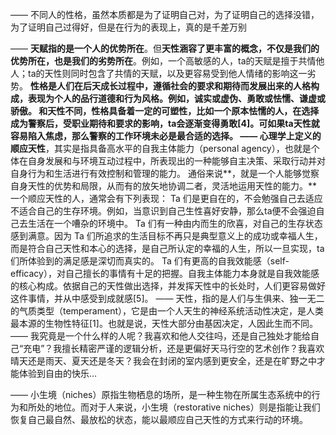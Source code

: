 ——
不同人的性格，虽然本质都是为了证明自己对，为了证明自己的选择没错，为了证明自己过得好，但是在行为的表现上，真的是千差万别

——
**天赋指的是一个人的优势所在**。但**天性涵容了更丰富的概念，不仅是我们的优势所在，也是我们的劣势所在**。例如，一个高敏感的人，ta的天赋是擅于共情他人；ta的天性则同时包含了共情的天赋，以及更容易受到他人情绪的影响这一劣势。
**性格是人们在后天成长过程中，遵循社会的要求和期待而发展出来的人格构成，表现为个人的品行道德和行为风格。**例如，诚实或虚伪、勇敢或怯懦、谦虚或骄傲。
和天性不同，**性格具备着一定的可塑性**，比如一个原本怯懦的人，在选择成为警察后，受职业期待和要求的影响，ta会逐渐变得勇敢[4]。可如果ta天性就容易陷入焦虑，那么警察的工作环境未必是最合适的选择。
——
心理学上定义的**顺应天性**，其实是指具备高水平的自我主体能力（personal agency），也就是个体在自身发展和与环境互动过程中，所表现出的一种能够自主决策、采取行动并对自身行为和生活进行有效控制和管理的能力。
通俗来说**，就是一个人能够觉察自身天性的优势和局限，从而有的放矢地协调二者，灵活地运用天性的能力。**
一个顺应天性的人，通常会有下列表现： 
Ta 们是更自在的，不会勉强自己去适应不适合自己的生存环境。例如，当意识到自己生性喜好安静，那么ta便不会强迫自己去生活在一个嘈杂的环境中。
Ta 们有一种由内而生的欣喜，对自己的生存状态感到满意。因为 Ta 们所追求的生活目标不再只是典型意义上的成功或幸福人生，而是符合自己天性和本心的选择，是自己所认定的幸福的人生，所以一旦实现，ta们所体验到的满足感是深切而真实的。
Ta 们有更高的自我效能感（self-efficacy），对自己擅长的事情有十足的把握。自我主体能力本身就是自我效能感的核心构成。依据自己的天性做出选择，并发挥天性中的长处时，人们更容易做好这件事情，并从中感受到成就感[5]。
——
天性，指的是人们与生俱来、独一无二的气质类型（temperament），它是由一个人天生的神经系统活动性决定，是人类最本源的生物性特征[1]。也就是说，天性大部分由基因决定，人因此生而不同。
——
我究竟是一个什么样的人呢？我喜欢和他人交往吗，还是自己独处才能给自己“充电”？我擅长精密严谨的逻辑分析，还是更偏好天马行空的艺术创作？我喜欢晴天还是雨天、夏天还是冬天？我会在封闭的室内感到更安全，还是在旷野之中才能体验到自由的快乐…

——
小生境（niches）原指生物栖息的场所，是一种生物在所属生态系统中的行为和所处的地位。而对于人来说，小生境（restorative niches）则是指能让我们恢复自己最自然、最放松的状态，能以最顺应自己天性的方式来行动的环境。
